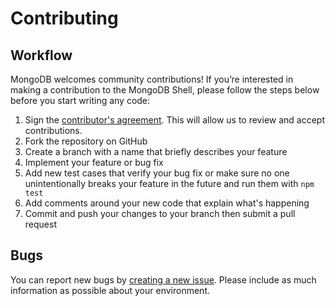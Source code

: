 # Contributing

## Workflow

MongoDB welcomes community contributions! If you’re interested in making a contribution to the MongoDB Shell, please follow the steps below before you start writing any code:

1. Sign the [contributor's agreement](http://www.mongodb.com/contributor). This will allow us to review and accept contributions.
1. Fork the repository on GitHub
1. Create a branch with a name that briefly describes your feature
1. Implement your feature or bug fix
1. Add new test cases that verify your bug fix or make sure no one
   unintentionally breaks your feature in the future and run them with `npm test`
1. Add comments around your new code that explain what's happening
1. Commit and push your changes to your branch then submit a pull request

## Bugs

You can report new bugs by
[creating a new issue](https://jira.mongodb.org/browse/MONGOSH/).
Please include as much information as possible about your environment.
